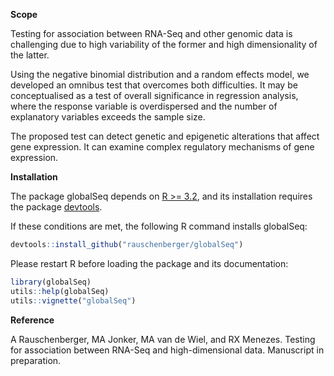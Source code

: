 <!-- README.md is generated from README.Rmd. Please edit that file -->
**Scope**

Testing for association between RNA-Seq and other genomic data is challenging due to high variability of the former and high dimensionality of the latter.

Using the negative binomial distribution and a random effects model, we developed an omnibus test that overcomes both difficulties. It may be conceptualised as a test of overall significance in regression analysis, where the response variable is overdispersed and the number of explanatory variables exceeds the sample size.

The proposed test can detect genetic and epigenetic alterations that affect gene expression. It can examine complex regulatory mechanisms of gene expression.

**Installation**

The package globalSeq depends on [R \>= 3.2](https://cran.r-project.org/), and its installation requires the package [devtools](https://cran.r-project.org/web/packages/devtools/README.html).

If these conditions are met, the following R command installs globalSeq:

``` r
devtools::install_github("rauschenberger/globalSeq")
```

Please restart R before loading the package and its documentation:

``` r
library(globalSeq)
utils::help(globalSeq)
utils::vignette("globalSeq")
```

**Reference**

A Rauschenberger, MA Jonker, MA van de Wiel, and RX Menezes. Testing for association between RNA-Seq and high-dimensional data. Manuscript in preparation.
